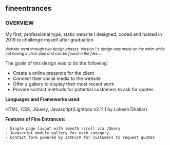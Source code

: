 ## fineentrances

### OVERVIEW

My first, professional type, static website I designed, coded and hosted in 2019 to challenge myself after graduation. 
  
  <sup>*Website went through two design phases. Version 1's design was made on the whim while not having a clear plan and can be found in the files...*</sup> 

The goals of this design was to do the following:
- Create a online presence for the client
- Connect thier social media to the website
- Offer a gallery to display their most recent work
- Provide contact methods for potential customers to ask for quotes

**Languages and Frameworks used:**

HTML, CSS, JQuery, Javascript(Lightbox v2.11.1 by Lokesh Dhakar)

**Features of Fine Entrances:**
```
- Single page layout with smooth scroll via JQuery
- Javascript module gallery for each category
- Contact form powered by JotForm for customers to request quotes
```
